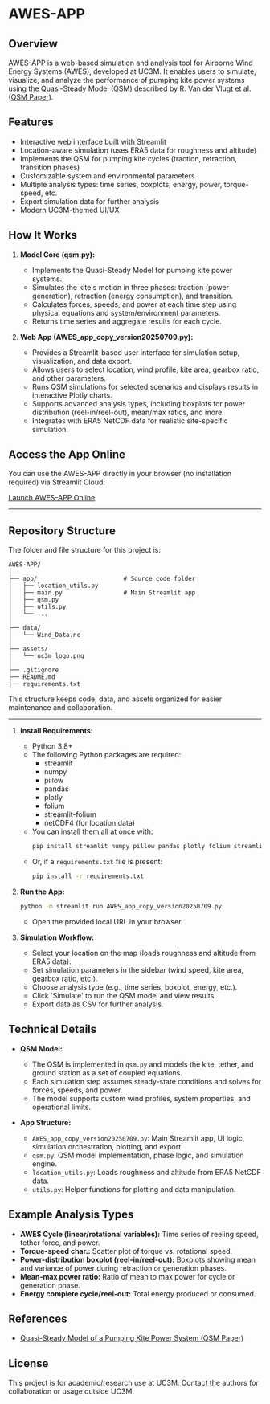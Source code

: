 # AWES-APP

## Overview
AWES-APP is a web-based simulation and analysis tool for Airborne Wind Energy Systems (AWES), developed at UC3M. It enables users to simulate, visualize, and analyze the performance of pumping kite power systems using the Quasi-Steady Model (QSM) described by R. Van der Vlugt et al. ([QSM Paper](https://arxiv.org/abs/1705.04133)).

## Features
- Interactive web interface built with Streamlit
- Location-aware simulation (uses ERA5 data for roughness and altitude)
- Implements the QSM for pumping kite cycles (traction, retraction, transition phases)
- Customizable system and environmental parameters
- Multiple analysis types: time series, boxplots, energy, power, torque-speed, etc.
- Export simulation data for further analysis
- Modern UC3M-themed UI/UX

## How It Works
1. **Model Core (qsm.py):**
   - Implements the Quasi-Steady Model for pumping kite power systems.
   - Simulates the kite's motion in three phases: traction (power generation), retraction (energy consumption), and transition.
   - Calculates forces, speeds, and power at each time step using physical equations and system/environment parameters.
   - Returns time series and aggregate results for each cycle.

2. **Web App (AWES_app_copy_version20250709.py):**
   - Provides a Streamlit-based user interface for simulation setup, visualization, and data export.
   - Allows users to select location, wind profile, kite area, gearbox ratio, and other parameters.
   - Runs QSM simulations for selected scenarios and displays results in interactive Plotly charts.
   - Supports advanced analysis types, including boxplots for power distribution (reel-in/reel-out), mean/max ratios, and more.
   - Integrates with ERA5 NetCDF data for realistic site-specific simulation.


## Access the App Online

You can use the AWES-APP directly in your browser (no installation required) via Streamlit Cloud:

[Launch AWES-APP Online](https://uc3mawesapp.streamlit.app/)

---


## Repository Structure

The folder and file structure for this project is:

```
AWES-APP/
│
├── app/                        # Source code folder
│   ├── location_utils.py                 
│   ├── main.py                 # Main Streamlit app
│   ├── qsm.py
│   ├── utils.py
│   └── ...
│
├── data/
│   └── Wind_Data.nc
│
├── assets/
│   └── uc3m_logo.png
│
├── .gitignore
├── README.md
├── requirements.txt
```

This structure keeps code, data, and assets organized for easier maintenance and collaboration.

---

1. **Install Requirements:**
   - Python 3.8+
   - The following Python packages are required:
     - streamlit
     - numpy
     - pillow
     - pandas
     - plotly
     - folium
     - streamlit-folium
     - netCDF4 (for location data)
   - You can install them all at once with:
     ```bash
     pip install streamlit numpy pillow pandas plotly folium streamlit-folium netCDF4
     ```
   - Or, if a `requirements.txt` file is present:
     ```bash
     pip install -r requirements.txt
     ```

2. **Run the App:**
   ```bash
   python -m streamlit run AWES_app_copy_version20250709.py
   ```
   - Open the provided local URL in your browser.

3. **Simulation Workflow:**
   - Select your location on the map (loads roughness and altitude from ERA5 data).
   - Set simulation parameters in the sidebar (wind speed, kite area, gearbox ratio, etc.).
   - Choose analysis type (e.g., time series, boxplot, energy, etc.).
   - Click 'Simulate' to run the QSM model and view results.
   - Export data as CSV for further analysis.

## Technical Details
- **QSM Model:**
  - The QSM is implemented in `qsm.py` and models the kite, tether, and ground station as a set of coupled equations.
  - Each simulation step assumes steady-state conditions and solves for forces, speeds, and power.
  - The model supports custom wind profiles, system properties, and operational limits.

- **App Structure:**
  - `AWES_app_copy_version20250709.py`: Main Streamlit app, UI logic, simulation orchestration, plotting, and export.
  - `qsm.py`: QSM model implementation, phase logic, and simulation engine.
  - `location_utils.py`: Loads roughness and altitude from ERA5 NetCDF data.
  - `utils.py`: Helper functions for plotting and data manipulation.

## Example Analysis Types
- **AWES Cycle (linear/rotational variables):** Time series of reeling speed, tether force, and power.
- **Torque-speed char.:** Scatter plot of torque vs. rotational speed.
- **Power-distribution boxplot (reel-in/reel-out):** Boxplots showing mean and variance of power during retraction or generation phases.
- **Mean-max power ratio:** Ratio of mean to max power for cycle or generation phase.
- **Energy complete cycle/reel-out:** Total energy produced or consumed.

## References
- [Quasi-Steady Model of a Pumping Kite Power System (QSM Paper)](https://arxiv.org/abs/1705.04133)

## License
This project is for academic/research use at UC3M. Contact the authors for collaboration or usage outside UC3M.
